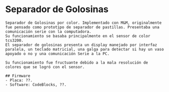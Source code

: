 # Separador de Golosinas
	Separador de Golosinas por color. Implementado con M&M, originalmente fue pensado como prototipo de separador de pastillas. Presentaba una comunicación serie con la computadora.
	Su funcionamiento se basaba principalmente en el sensor de color tcs3200. 
	El separador de golosinas presenta un display manejado por interfaz paralela, un teclado matricial, una galga para detectar si hay un vaso apoyado o no y una comunicación Serie a la PC.

	Su funcionamiento fue fructuante debido a la mala resolución de colores que se logró con el sensor.

	## Firmware
	- Placa: ??.
	- Software: CodeBlocks, ??.

